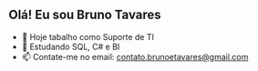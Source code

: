 ## Olá! Eu sou Bruno Tavares

- 🔭 Hoje tabalho como Suporte de TI
- 🌱 Estudando SQL, C# e BI
- 📫 Contate-me no email: contato.brunoetavares@gmail.com
